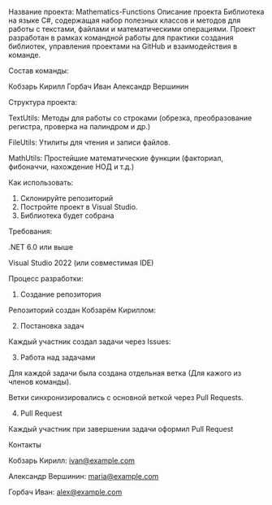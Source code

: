 Название проекта: Mathematics-Functions
Описание проекта
Библиотека на языке C#, содержащая набор полезных классов и методов для работы с текстами, файлами и математическими операциями.
Проект разработан в рамках командной работы для практики создания библиотек, управления проектами на GitHub и взаимодействия в команде.

Состав команды:

Кобзарь Кирилл
Горбач Иван
Александр Вершинин

Структура проекта:

TextUtils: Методы для работы со строками (обрезка, преобразование регистра, проверка на палиндром и др.)

FileUtils: Утилиты для чтения и записи файлов.

MathUtils: Простейшие математические функции (факториал, фибоначчи, нахождение НОД и т.д.)


Как использовать:

1. Склонируйте репозиторий
2. Постройте проект в Visual Studio.
3. Библиотека будет собрана

Требования:

.NET 6.0 или выше

Visual Studio 2022 (или совместимая IDE)

Процесс разработки:

1. Создание репозитория

Репозиторий создан Кобзарём Кириллом:

2. Постановка задач

Каждый участник создал задачи через Issues:

3. Работа над задачами

Для каждой задачи была создана отдельная ветка (Для кажого из членов команды).

Ветки синхронизировались с основной веткой через Pull Requests.

4. Pull Request

Каждый участник при завершении задачи оформил Pull Request

Контакты

Кобзарь Кирилл: ivan@example.com

Александр Вершинин: maria@example.com

Горбач Иван: alex@example.com
